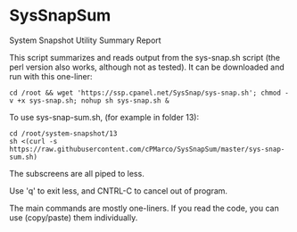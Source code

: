 SysSnapSum
==========

System Snapshot Utility Summary Report

This script summarizes and reads output from the sys-snap.sh script (the perl version also works, although not as tested). 
It can be downloaded and run with this one-liner:
```
cd /root && wget 'https://ssp.cpanel.net/SysSnap/sys-snap.sh'; chmod -v +x sys-snap.sh; nohup sh sys-snap.sh &
```

To use sys-snap-sum.sh, (for example in folder 13):
```
cd /root/system-snapshot/13
sh <(curl -s https://raw.githubusercontent.com/cPMarco/SysSnapSum/master/sys-snap-sum.sh)
```

The subscreens are all piped to less.

Use 'q' to exit less, and CNTRL-C to cancel out of program.


The main commands are mostly one-liners.  If you read the code, you can use (copy/paste) them individually.
